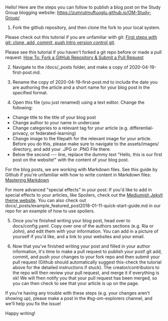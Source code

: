 Hello! Here are the steps you can follow to publish a blog post on the Study Group blogging website: https://zumrutmuftuoglu.github.io/OM-Study-Group/

1. Fork the github repository, and then clone the fork to your local system. 

Please check out this tutorial if you are unfamiliar with git: [First steps with git: clone, add, commit, push Intro version control git](https://www.earthdatascience.org/workshops/intro-version-control-git/basic-git-commands/).

Please see this tutorial if you haven't forked a git repo before or made a pull request: [How To: Fork a GitHub Repository & Submit a Pull Request](https://jarv.is/notes/how-to-pull-request-fork-github/)

2. Navigate to the /docs/_posts folder, and make a copy of 2020-04-19-first-post.md. 

3. Rename the copy of 2020-04-19-first-post.md to include the date you are authoring the article and a short name for your blog post in the specified format.

4. Open this file (you just renamed) using a text editor. Change the following:

* Change title to the title of your blog post
* Change author to your name in undercase
* Change categories to a relevant tag for your article (e.g. differential-privacy, or federated-learning)
* Change image to the filepath for the relevant image for your article. Before you do this, please make sure to navigate to the assets/images/ directory, and add your .JPG or .PNG File there.
* Below the second --- line, replace the dummy text "Hello, this is our first post on the website!" with the content of your blog post. 

For the blog posts, we are working with Markdown files. See this guide by Github if you're unfamiliar with how to write content in Markdown files: [Mastering Markdown](https://guides.github.com/features/mastering-markdown/)

For more advanced "special effects" in your post: If you'd like to add in special effects to your articles, like Spoilers, check out the [Mediumish Jekyll theme website](https://wowthemesnet.github.io/mediumish-theme-jekyll/). You can also check out docs/_posts/example_featured_post2018-01-11-quick-start-guide.md in our repo for an example of how to use spoilers.

5. Once you're finished writing your blog post, head over to docs/config.yaml. Copy over one of the authors sections (e.g. Ria or John), and edit them with your information. You can add in a picture of yourself if you'd like, and a link to your websites and your email.

6. Now that you've finished writing your post and filled in your author information, it's time to make a pull request to publish your post! git add, commit, and push your changes to your fork repo and then submit your pull request (Github should automatically suggest this-check the tutorial above for the detailed instructions if stuck). The creator/contributors to the repo will then review your pull request, and merge it if everything is ok! We will fhen notify you that your pull request has been merged, so you can then check to see that your article is up on the page.

If you're having any trouble with these steps (e.g. your changes aren't showing up), please make a post in the #sg-om-explorers channel, and we'll help you fix the issue!

Happy writing!
